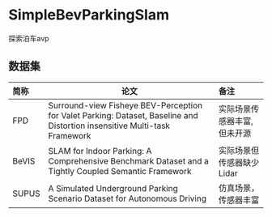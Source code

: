 # SimpleBevParkingSlam

探索泊车avp





## 数据集

| 简称  | 论文                                                         | 备注                        |
| :---- | ------------------------------------------------------------ | :-------------------------- |
| FPD   | Surround-view Fisheye BEV-Perception for Valet Parking: Dataset, Baseline and Distortion insensitive Multi-task Framework | 实际场景传感器丰富,但未开源 |
| BeVIS | SLAM for Indoor Parking: A Comprehensive Benchmark Dataset and a Tightly Coupled Semantic Framework | 实际场景但传感器缺少Lidar   |
| SUPUS | A Simulated Underground Parking Scenario Dataset for Autonomous Driving | 仿真场景，传感器丰富        |



## 

